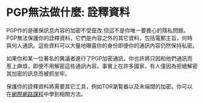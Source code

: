 [Title]: # (GPG不能作什麼? 詮釋資料)
[Order]: # (3)

# PGP無法做什麼: 詮釋資料

PGP作的是確保訊息內容的加密不受竄改.但這不是你唯一要擔心的隱私問題。PGP無法保護你的詮釋資料，它們是內容之外的其它資料，包括電郵主旨，何時與何人通訊。這些資料可以大量地曝露你的身份即便你的通訊內容仍然保持私密。

如果你和某一位著名的異議者進行了PGP加密通訊，你也許將只因和他們通訊而惹上麻煩，即便不用解密這些通訊內容。事實上在許多國家，有人僅因為拒絕解密其加密的訊息而被抓坐牢。

保護你的詮釋資料將需要其它工具，例如TOR瀏覧器以及末端間的加密。你可以在[網際網路課程](umbrella://lesson/the-internet)中學到相關方法。